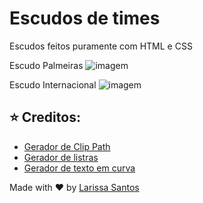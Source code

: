 # Escudos de times
Escudos feitos puramente com HTML e CSS

Escudo Palmeiras
![imagem](https://github.com/LariMoro20/escudos-times/blob/main/escudo-palmeiras.png)

Escudo Internacional
![imagem](https://github.com/LariMoro20/escudos-times/blob/main/escudo-internacional.png)


## :star: Creditos:

- [Gerador de Clip Path](https://www.cssportal.com/css-clip-path-generator/)
- [Gerador de listras](https://stripesgenerator.com/)
- [Gerador de texto em curva](https://csswarp.eleqtriq.com/code)

Made with :heart: by [Larissa Santos](https://larissa-santos.vercel.app/)
